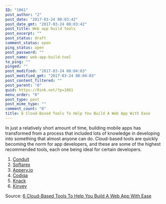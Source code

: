 ```yaml
---
ID: "1061"
post_author: "2"
post_date: "2017-03-24 08:03:42"
post_date_gmt: "2017-03-24 08:03:42"
post_title: Web app build tools
post_excerpt: ""
post_status: draft
comment_status: open
ping_status: open
post_password: ""
post_name: web-app-build-tool
to_ping: ""
pinged: ""
post_modified: "2017-03-24 08:04:03"
post_modified_gmt: "2017-03-24 08:04:03"
post_content_filtered: ""
post_parent: "0"
guid: https://0ink.net/?p=1061
menu_order: "0"
post_type: post
post_mime_type: ""
comment_count: "0"
title: 6 Cloud-Based Tools To Help You Build A Web App With Ease
---
```


In just a relatively short amount of time, building mobile apps has
transformed from a process that included lots of knowledge in
developing into something that almost anyone can do. Cloud-based tools
are quickly becoming the norm for app developers, and these are some
of the highest recommended tools, each one being ideal for certain
developers.

1. [Conduit](http://diy.como.com/features/)
2. [Softarex](http://softarex.com/)
3. [Appery.io](http://www.appery.io/)
4. [Codiqa](https://codiqa.com/)
5. [Knack](https://www.knackhq.com/)
6. [Kinvey](http://www.kinvey.com/)

Source: [6 Cloud-Based Tools To Help You Build A Web App With Ease](http://www.lifehack.org/468599/6-cloud-based-tools-to-help-you-build-a-web-app-with-ease)


